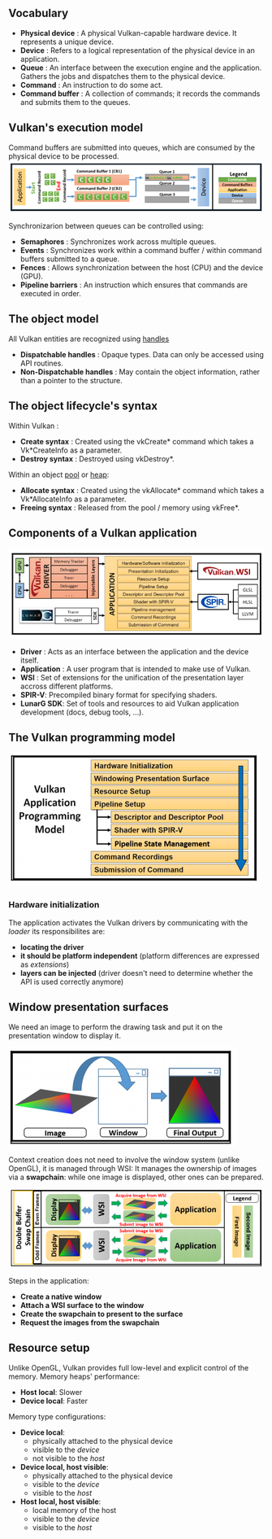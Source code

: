 ## Vocabulary

- **Physical device** : A physical Vulkan-capable hardware device. It represents a unique device.
- **Device** : Refers to a logical representation of the physical device in an application.
- **Queue**  : An interface between the execution engine and the application. Gathers the jobs and dispatches them to the physical device.
- **Command** : An instruction to do some act.
- **Command buffer** :  A collection of commands; it records the commands and submits them to the queues.


## Vulkan's execution model

Command buffers are submitted into queues, which are consumed by the physical device to be processed.
![](executionModel.png)

Synchronizarion between queues can be controlled using:

 - **Semaphores** : Synchronizes work across multiple queues.
 - **Events** : Synchronizes work within a command buffer / within command buffers submitted to a queue.
 - **Fences** : Allows synchronization between the host (CPU) and the device (GPU).
 - **Pipeline barriers** : An instruction which ensures that commands are executed in order.

 
## The object model

All Vulkan entities are recognized using [handles](https://stackoverflow.com/a/13023487)

 - **Dispatchable handles** : Opaque types. Data can only be accessed using API routines.
 - **Non-Dispatchable handles** : May contain the object information, rather than a pointer to the structure.

## The object lifecycle's syntax

Within Vulkan :
 - **Create syntax** : Created using the vkCreate\* command which takes a Vk\*CreateInfo as a parameter.
 - **Destroy syntax** : Destroyed using vkDestroy\*.

Within an object [pool](https://en.wikipedia.org/wiki/Pool_(computer_science)) or [heap](https://stackoverflow.com/a/80113):
 - **Allocate syntax** : Created using the vkAllocate\* command which takes a Vk\*AllocateInfo as a parameter.
 - **Freeing syntax** : Released from the pool / memory using vkFree\*.


## Components of a Vulkan application

![](vulkanApp.PNG)

 - **Driver** : Acts as an interface between the application and the device itself.
 - **Application** : A user program that is intended to make use of Vulkan.
 - **WSI** : Set of extensions for the unification of the presentation layer accross different platforms.
 - **SPIR-V**: Precompiled binary format for specifying shaders.
 - **LunarG SDK**:  Set of tools and resources to aid Vulkan application development (docs, debug tools, ...).


## The Vulkan programming model

![](programmingModel.png)

### Hardware initialization

The application activates the Vulkan drivers by communicating with the *loader* its responsibilites are:
  - **locating the driver**
  - **it should be platform independent** (platform differences are expressed as *extensions*)
  - **layers can be injected** (driver doesn't need to determine whether the API is used correctly anymore)

## Window presentation surfaces

We need an image to perform the drawing task and put it on the presentation window to display it.

![](windowPresentation.png)

Context creation does not need to involve the window system (unlike OpenGL), it is managed through WSI:
It manages the ownership of images via a **swapchain**: while one image is displayed, other ones can be prepared.

![](swapchain.png)

Steps in the application:
  - **Create a native window**
  - **Attach a WSI surface to the window**
  - **Create the swapchain to present to the surface**
  - **Request the images from the swapchain**

## Resource setup

Unlike OpenGL, Vulkan provides full low-level and explicit control of the memory.
Memory heaps' performance:
  - **Host local**: Slower
  - **Device local**: Faster

Memory type configurations:
  - **Device local**: 
     + physically attached to the physical device
     + visible to the *device*
     + not visible to the *host*
  - **Device local, host visible**:
     + physically attached to the physical device
     + visible to the *device*
     + visible to the *host*
  - **Host local, host visible**: 
     + local memory of the host
     + visible to the *device*
     + visible to the *host*

